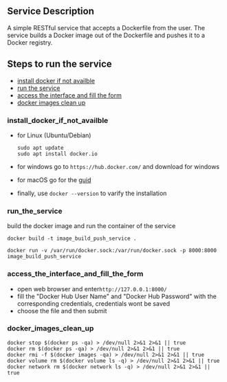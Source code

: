 ## Service Description
A simple RESTful service that accepts a Dockerfile from the user. The service builds a Docker image out of the Dockerfile and pushes it to a Docker registry.

## Steps to run the service
  - [install docker if not availble](#install_docker_if_not_availble)
  - [run the service](#run_the_service)
  - [access the interface and fill the form](#access_the_interface_and_fill_the_form)
  - [docker images clean up](#docker_images_clean_up)

### install_docker_if_not_availble

  - for Linux (Ubuntu/Debian)
    ````
    sudo apt update
    sudo apt install docker.io
    ````
  - for windows
    go to ````https://hub.docker.com/```` and download for windows

  - for macOS go for the [guid](https://docs.docker.com/desktop/setup/install/mac-install/#install-and-run-docker-desktop-on-mac)

  - finally,
    use ````docker --version```` to varify the installation

### run_the_service

build the docker image and run the container of the service
````
docker build -t image_build_push_service .
````
````
docker run -v /var/run/docker.sock:/var/run/docker.sock -p 8000:8000 image_build_push_service
````

### access_the_interface_and_fill_the_form
 - open web browser and enter````http://127.0.0.1:8000/````
 - fill the "Docker Hub User Name" and "Docker Hub Password" with the corresponding credentials, credentials wont be saved
 - choose the file and then submit

### docker_images_clean_up
````
docker stop $(docker ps -qa) > /dev/null 2>&1 2>&1 || true
docker rm $(docker ps -qa) > /dev/null 2>&1 2>&1 || true
docker rmi -f $(docker images -qa) > /dev/null 2>&1 2>&1 || true
docker volume rm $(docker volume ls -q) > /dev/null 2>&1 2>&1 || true
docker network rm $(docker network ls -q) > /dev/null 2>&1 2>&1 || true
````
